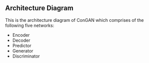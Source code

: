 ## Architecture Diagram ##

This is the architecture diagram of ConGAN which comprises of the following five networks:
- Encoder
- Decoder
- Predictor 
- Generator
- Discriminator
